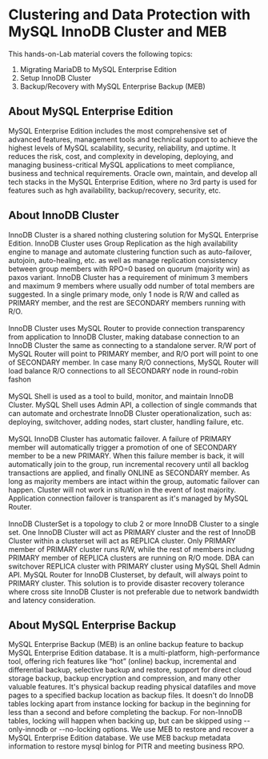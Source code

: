# Clustering and Data Protection with MySQL InnoDB Cluster and MEB
This hands-on-Lab material covers the following topics:
1. Migrating MariaDB to MySQL Enterprise Edition 
2. Setup InnoDB Cluster 
3. Backup/Recovery with MySQL Enterprise Backup (MEB)

## About MySQL Enterprise Edition
MySQL Enterprise Edition includes the most comprehensive set of advanced features, management tools and technical support to achieve the highest levels of MySQL scalability, security, reliability, and uptime. It reduces the risk, cost, and complexity in developing, deploying, and managing business-critical MySQL applications to meet compliance, business and technical requirements. Oracle own, maintain, and develop all tech stacks in the MySQL Enterprise Edition, where no 3rd party is used for features such as hgh availability, backup/recovery, security, etc. 

## About InnoDB Cluster
InnoDB Cluster is a shared nothing clustering solution for MySQL Enterprise Edition. InnoDB Cluster uses Group Replication as the high availability engine to manage and automate clustering function such as auto-failover, autojoin, auto-healing, etc. as well as manage replication consistency between group members with RPO=0 based on quorum (majority win) as paxos variant. InnoDB Cluster has a requirement of minimum 3 members and maximum 9 members where usually odd number of total members are suggested. In a single primary mode, only 1 node is R/W and called as PRIMARY member, and the rest are SECONDARY members running with R/O. </br></br>
InnoDB Cluster uses MySQL Router to provide connection transparency from application to InnoDB Cluster, making database connection to an InnoDB Cluster the same as connecting to a standalone server. R/W port of MySQL Router will point to PRIMARY member, and R/O port will point to one of SECONDARY member. In case many R/O connections, MySQL Router will load balance R/O connections to all SECONDARY node in round-robin fashon</br></br>
MySQL Shell is used as a tool to build, monitor, and maintain InnoDB Cluster. MySQL Shell uses Admin API, a collection of single commands that can automate and orchestrate InnoDB Cluster operationalization, such as: deploying, switchover, adding nodes, start cluster, handling failure, etc. </br></br>
MySQL InnoDB Cluster has automatic failover. A failure of PRIMARY member will automatically trigger a promotion of one of SECONDARY member to be a new PRIMARY. When this failure member is back, it will automatically join to the group, run incremental recovery until all backlog transactions are applied, and finally ONLINE as SECONDARY member. As long as majority members are intact within the group, automatic failover can happen. Cluster will not work in situation in the event of lost majority. Application connection failover is transparent as it's managed by MySQL Router. </br></br>
InnoDB ClusterSet is a topology to club 2 or more InnoDB Cluster to a single set. One InnoDB Cluster will act as PRIMARY cluster and the rest of InnoDB Cluster within a clusterset will act as REPLICA cluster. Only PRIMARY member of PRIMARY cluster runs R/W, while the rest of members includng PRIMARY member of REPLICA clusters are running on R/O mode. DBA can switchover REPLICA cluster with PRIMARY cluster using MySQL Shell Admin API. MySQL Router for InnoDB Clusterset, by default, will always point to PRIMARY cluster. This solution is to provide disaster recovery tolerance where cross site InnoDB Cluster is not preferable due to network bandwidth and latency consideration. 

## About MySQL Enterprise Backup
MySQL Enterprise Backup (MEB) is an online backup feature to backup MySQL Enterprise Edition database. It is a multi-platform, high-performance tool, offering rich features like “hot” (online) backup, incremental and differential backup, selective backup and restore, support for direct cloud storage backup, backup encryption and compression, and many other valuable features. It's physical backup reading physical datafiles and move pages to a specified backup location as backup files. It doesn't do InnoDB tables locking apart from instance locking for backup in the beginning for less than a second and before completing the backup. For non-InnoDB tables, locking will happen when backing up, but can be skipped using --only-innodb or --no-locking options. We use MEB to restore and recover a MySQL Enterprise Edition database. We use MEB backup metadata information to restore mysql binlog for PITR and meeting business RPO.
